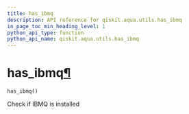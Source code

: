 ```yaml
---
title: has_ibmq
description: API reference for qiskit.aqua.utils.has_ibmq
in_page_toc_min_heading_level: 1
python_api_type: function
python_api_name: qiskit.aqua.utils.has_ibmq
---
```


# has\_ibmq[¶](#has-ibmq "Permalink to this headline")

<span id="qiskit.aqua.utils.has_ibmq" />

`has_ibmq()`

Check if IBMQ is installed


